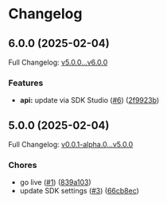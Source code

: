 # Changelog

## 6.0.0 (2025-02-04)

Full Changelog: [v5.0.0...v6.0.0](https://github.com/BrainbaseHQ/brainbase-labs-python-sdk/compare/v5.0.0...v6.0.0)

### Features

* **api:** update via SDK Studio ([#6](https://github.com/BrainbaseHQ/brainbase-labs-python-sdk/issues/6)) ([2f9923b](https://github.com/BrainbaseHQ/brainbase-labs-python-sdk/commit/2f9923bd9989785ee26457bf4d98644732ebd0f1))

## 5.0.0 (2025-02-04)

Full Changelog: [v0.0.1-alpha.0...v5.0.0](https://github.com/BrainbaseHQ/brainbase-labs-python-sdk/compare/v0.0.1-alpha.0...v5.0.0)

### Chores

* go live ([#1](https://github.com/BrainbaseHQ/brainbase-labs-python-sdk/issues/1)) ([839a103](https://github.com/BrainbaseHQ/brainbase-labs-python-sdk/commit/839a10374ebfdcc038aeb4f98e66f9ed94f2de18))
* update SDK settings ([#3](https://github.com/BrainbaseHQ/brainbase-labs-python-sdk/issues/3)) ([66cb8ec](https://github.com/BrainbaseHQ/brainbase-labs-python-sdk/commit/66cb8ec4118e474cb247ac45272396e5eff8bca3))
